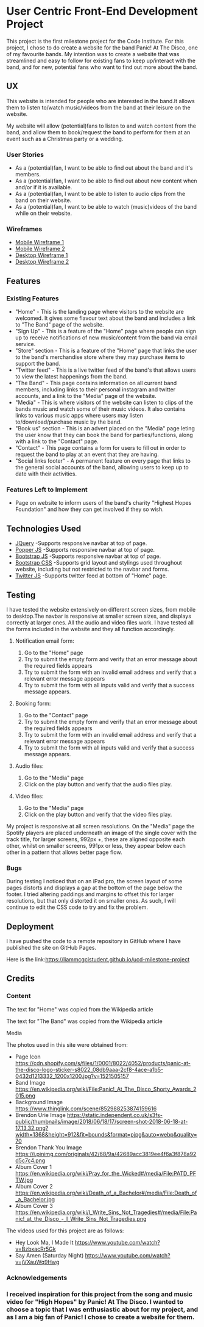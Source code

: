 <h1>User Centric Front-End Development Project</h1>

<p>This project is the first milestone project for the Code Institute. For this project, I chose to do create a website for the band Panic! At The Disco, one of my favourite bands.
My intention was to create a website that was streamlined and easy to follow for existing fans to keep up/interact with the band, and for new, potential fans who want to find out more about the band.</p>

<h2>UX</h2>
<p>This website is intended for people who are interested in the band.It allows them to listen to/watch music/videos from the band at their leisure on the website.</p>

<p>My website will allow (potential)fans to listen to and watch content from the band, and allow them to book/request the band to perform for them at an event such as a Christmas party or a wedding.</p>

<h3>User Stories</h3>
<ul>
<li>As a (potential)fan, I want to be able to find out about the band and it's members.</li>
<li>As a (potential)fan, I want to be able to find out about new content when and/or if it is available.</li>
<li>As a (potential)fan, I want to be able to listen to audio clips from the band on their website.</li>
<li>As a (potential)fan, I want to be able to watch (music)videos of the band while on their website.</li>
</ul>

<h3>Wireframes</h3>
<ul>
<li><a href= "/assets/images/wireframes/Wireframe 1.jpg" target= "_blank">Mobile Wireframe 1</a></li>
<li><a href= "/assets/images/wireframes/Wireframe 2.jpg" target= "_blank">Mobile Wireframe 2</a></li>
<li><a href= "/assets/images/wireframes/Wireframe 3.jpg" target= "_blank">Desktop Wireframe 1</a></li>
<li><a href= "/assets/images/wireframes/Wireframe 4.jpg" target= "_blank">Desktop Wireframe 2</a></li>
</ul>

<h2>Features</h2>

<h3>Existing Features</h3>
<ul>
<li>"Home" - This is the landing page where visitors to the website are welcomed. It gives some flavour text about the band and includes a link to "The Band" page of the website.</li>
<li>"Sign Up" - This is a feature of the "Home" page where people can sign up to receive notifications of new music/content from the band via email service.</li>
<li>"Store" section - This is a feature of the "Home" page that links the user to the band's merchandise store where they may purchase items to support the band.</li>
<li>"Twitter feed" - This is a live twitter feed of the band's that allows users to view the latest happenings from the band.</li>
<li>"The Band" - This page contains information on all current band members, including links to their personal instagram and twitter accounts, and a link to the "Media" page of the website.</li>
<li>"Media" - This is where visitors of the website can listen to clips of the bands music and watch some of their music videos. It also contains links to various music apps where users may listen to/download/purchase music by the band.</li>
<li>"Book us" section - This is an advert placed on the "Media" page leting the user know that they can book the band for parties/functions, along with a link to the "Contact" page.</li>
<li>"Contact" - This page contains a form for users to fill out in order to request the band to play at an event that they are having.</li>
<li>"Social links footer" - A permanent feature on every page that links to the general social accounts of the band, allowing users to keep up to date with their activities.</li>
</ul>


<h3>Features Left to Implement</h3>
<ul>
<li>Page on website to inform users of the band's charity "Highest Hopes Foundation" and how they can get involved if they so wish.</li>
</ul>

<h2>Technologies Used</h2>

<ul>
<li><a href= "https://jquery.com/" target= "_blank">JQuery</a> -Supports responsive navbar at top of page.</li>
<li><a href= "https://popper.js.org/" target= "_blank">Popper JS</a> -Supports responsive navbar at top of page.</li>
<li><a href= "https://getbootstrap.com/docs/4.1/getting-started/introduction/" target= "_blank">Bootstrap JS</a> -Supports responsive navbar at top of page.</li>
<li><a href= "https://getbootstrap.com/docs/4.1/getting-started/introduction/" target= "_blank">Bootstrap CSS</a> -Supports grid layout and stylings used throughout website, including but not restricted to the navbar and forms.</li>
<li><a href= "https://publish.twitter.com/#" target= "_blank">Twitter JS</a> -Supports twitter feed at bottom of "Home" page.</li>
</ul>


<h2>Testing</h2>

<p>I have tested the website extensively on different screen sizes, from mobile to desktop.The navbar is responsive at smaller screen sizes, and displays correctly at larger ones. All the audio and video files work. I have tested all the forms included in the website and they all function accordingly.</p>
<ol>
<li>
<p>Notification email form:</p>
<ol>
<li>Go to the "Home" page</li>
<li>Try to submit the empty form and verify that an error message about the required fields appears</li>
<li>Try to submit the form with an invalid email address and verify that a relevant error message appears</li>
<li>Try to submit the form with all inputs valid and verify that a success message appears.</li>
</ol>
</li>
<li>
<p>Booking form:</p>
<ol>
<li>Go to the "Contact" page</li>
<li>Try to submit the empty form and verify that an error message about the required fields appears</li>
<li>Try to submit the form with an invalid email address and verify that a relevant error message appears</li>
<li>Try to submit the form with all inputs valid and verify that a success message appears.</li>
</ol>
</li>
<li>
<p>Audio files:</p>
<ol>
<li>Go to the "Media" page</li>
<li>Click on the play button and verify that the audio files play.</li>
</ol>
</li>
<li>
<p>Video files:</p>
<ol>
<li>Go to the "Media" page</li>
<li>Click on the play button and verify that the video files play.</li>
</ol>
</li>
</ol>
<p>My project is responsive at all screen resolutions. On the "Media" page the Spotify players are placed underneath an image of the single cover with the track title, for larger screens, 992px +, these are aligned opposite each other, whilst on smaller screens, 991px or less, they appear below each other in a pattern that allows better page flow.</p>


<h3>Bugs</h3>
<p>During testing I noticed that on an iPad pro, the screen layout of some pages distorts and displays a gap at the bottom of the page below the footer. I tried altering paddings and margins to offset this for larger resolutions, but that only distorted it on smaller ones.
As such, I will continue to edit the CSS code to try and fix the problem.</p>

<h2>Deployment</h2>
<p>I have pushed the code to a remote repository in GitHub where I have published the site on GitHub Pages.

Here is the link:<a href= "https://liammcgcistudent.github.io/ucd-milestone-project" target="_blank">https://liammcgcistudent.github.io/ucd-milestone-project</a></p>


<h2>Credits</h2>
<h3>Content</h3>
<p>The text for "Home" was copied from the Wikipedia article <a href= "https://en.wikipedia.org/wiki/Panic!_at_the_Disco" target= "_blank"></a></p>
<p>The text for "The Band" was copied from the Wikipedia article <a href= "https://en.wikipedia.org/wiki/Brendon_Urie" target= "_blank"></a></p>

Media
<p>The photos used in this site were obtained from:
<ul>
<li>Page Icon <a href="https://cdn.shopify.com/s/files/1/0001/8022/4052/products/panic-at-the-disco-logo-sticker-s8022_08db9aaa-2cf8-4ace-a1b5-0432d1213332_1200x1200.jpg?v=1521505157" target="_blank">https://cdn.shopify.com/s/files/1/0001/8022/4052/products/panic-at-the-disco-logo-sticker-s8022_08db9aaa-2cf8-4ace-a1b5-0432d1213332_1200x1200.jpg?v=1521505157</a></li>
<li>Band Image <a href="https://en.wikipedia.org/wiki/File:Panic!_At_The_Disco_Shorty_Awards_2015.png" target="_blank">https://en.wikipedia.org/wiki/File:Panic!_At_The_Disco_Shorty_Awards_2015.png</a></li>
<li>Background Image <a href="https://www.thinglink.com/scene/852988253874159616" target="_blank">https://www.thinglink.com/scene/852988253874159616</a></li>
<li>Brendon Urie Image <a href="https://static.independent.co.uk/s3fs-public/thumbnails/image/2018/06/18/17/screen-shot-2018-06-18-at-17.13.32.png?width=1368&height=912&fit=bounds&format=pjpg&auto=webp&quality=70" target="_blank">https://static.independent.co.uk/s3fs-public/thumbnails/image/2018/06/18/17/screen-shot-2018-06-18-at-17.13.32.png?width=1368&height=912&fit=bounds&format=pjpg&auto=webp&quality=70</a></li>
<li>Brendon Thank You Image <a href="https://i.pinimg.com/originals/42/68/9a/42689acc3819ee4f6a3f878a92d5c7c4.png" target="_blank">https://i.pinimg.com/originals/42/68/9a/42689acc3819ee4f6a3f878a92d5c7c4.png</a></li>
<li>Album Cover 1 <a href="https://en.wikipedia.org/wiki/Pray_for_the_Wicked#/media/File:PATD_PFTW.jpg" target="_blank">https://en.wikipedia.org/wiki/Pray_for_the_Wicked#/media/File:PATD_PFTW.jpg</a></li>
<li>Album Cover 2 <a href="https://en.wikipedia.org/wiki/Death_of_a_Bachelor#/media/File:Death_of_a_Bachelor.jpg" target="_blank">https://en.wikipedia.org/wiki/Death_of_a_Bachelor#/media/File:Death_of_a_Bachelor.jpg</a></li>
<li>Album Cover 3 <a href="https://en.wikipedia.org/wiki/I_Write_Sins_Not_Tragedies#/media/File:Panic!_at_the_Disco_-_I_Write_Sins_Not_Tragedies.png" target="_blank">https://en.wikipedia.org/wiki/I_Write_Sins_Not_Tragedies#/media/File:Panic!_at_the_Disco_-_I_Write_Sins_Not_Tragedies.png</a></li>
</ul>
</p>

<p>The videos used for this project are as follows:
<ul>
<li>Hey Look Ma, I Made It <a href= "https://www.youtube.com/watch?v=BzbxacRr5Gk" target="_blank">https://www.youtube.com/watch?v=BzbxacRr5Gk</a></li>
<li>Say Amen (Saturday Night) <a href= "https://www.youtube.com/watch?v=jVXauWq9Hwg" target="_blank">https://www.youtube.com/watch?v=jVXauWq9Hwg</a></li>
</ul>
</p>

<h3>Acknowledgements<h3>
<p>I received inspiration for this project from the song and music video for "High Hopes" by Panic! At The Disco. I wanted to choose a topic that I was enthusiastic about for my project, and as I am a big fan of Panic! I chose to create a website for them.</p>